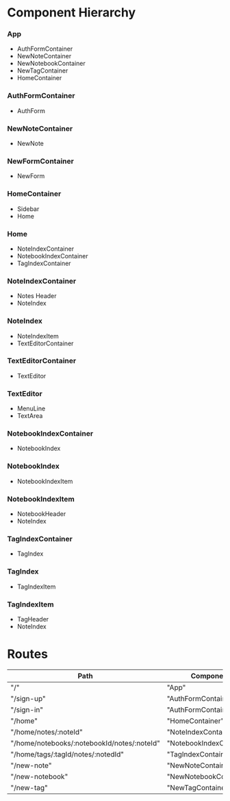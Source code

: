 # Component Hierarchy

### App
- AuthFormContainer
- NewNoteContainer
- NewNotebookContainer
- NewTagContainer
- HomeContainer

### AuthFormContainer
- AuthForm

### NewNoteContainer
- NewNote

### NewFormContainer
- NewForm

### HomeContainer
- Sidebar
- Home

### Home
- NoteIndexContainer
- NotebookIndexContainer
- TagIndexContainer

### NoteIndexContainer
- Notes Header
- NoteIndex

### NoteIndex
- NoteIndexItem
- TextEditorContainer

### TextEditorContainer
- TextEditor

### TextEditor
- MenuLine
- TextArea

### NotebookIndexContainer
- NotebookIndex

### NotebookIndex
- NotebookIndexItem

### NotebookIndexItem
- NotebookHeader
- NoteIndex

### TagIndexContainer
- TagIndex

### TagIndex
- TagIndexItem

### TagIndexItem
- TagHeader
- NoteIndex

# Routes
|Path   | Component   |
|-------|-------------|
| "/" | "App" |
| "/sign-up" | "AuthFormContainer" |
| "/sign-in" | "AuthFormContainer" |
| "/home" | "HomeContainer" |
| "/home/notes/:noteId" | "NoteIndexContainer" |
| "/home/notebooks/:notebookId/notes/:noteId" | "NotebookIndexContainer" |
| "/home/tags/:tagId/notes/:notedId" | "TagIndexContainer" |
| "/new-note" | "NewNoteContainer" |
| "/new-notebook" | "NewNotebookContainer" |
| "/new-tag" | "NewTagContainer" |
